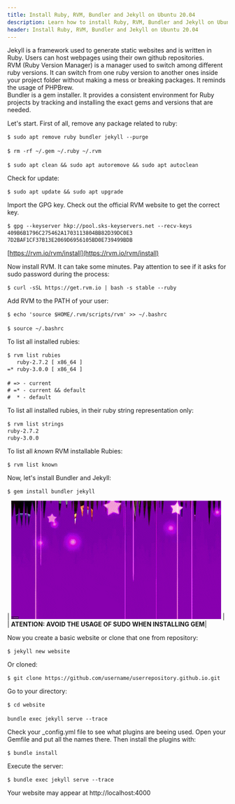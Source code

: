 ```yaml
---
title: Install Ruby, RVM, Bundler and Jekyll on Ubuntu 20.04
description: Learn how to install Ruby, RVM, Bundler and Jekyll on Ubuntu 20.04
header: Install Ruby, RVM, Bundler and Jekyll on Ubuntu 20.04
---
```


Jekyll is a framework used to generate static websites and is written in Ruby. Users can host webpages using their own github repositories.  
RVM (Ruby Version Manager) is a manager used to switch among different ruby versions. It can switch from one ruby version to another ones inside your project folder without making a mess or breaking packages. It reminds the usage of PHPBrew.  
Bundler is a gem installer. It provides a consistent environment for Ruby projects by tracking and installing the exact gems and versions that are needed.  

Let's start. First of all, remove any package related to ruby:  

~~~ console
$ sudo apt remove ruby bundler jekyll --purge

$ rm -rf ~/.gem ~/.ruby ~/.rvm

$ sudo apt clean && sudo apt autoremove && sudo apt autoclean
~~~

Check for update:  

~~~ console
$ sudo apt update && sudo apt upgrade
~~~

Import the GPG key. Check out the official RVM website to get the correct key.  

~~~ console
$ gpg --keyserver hkp://pool.sks-keyservers.net --recv-keys 409B6B1796C275462A1703113804BB82D39DC0E3 7D2BAF1CF37B13E2069D6956105BD0E739499BDB
~~~

[https://rvm.io/rvm/install](https://rvm.io/rvm/install)  

Now install RVM. It can take some minutes. Pay attention to see if it asks for sudo password during the process:  

~~~ console
$ curl -sSL https://get.rvm.io | bash -s stable --ruby
~~~

Add RVM to the PATH of your user:  

~~~ console
$ echo 'source $HOME/.rvm/scripts/rvm' >> ~/.bashrc

$ source ~/.bashrc
~~~

To list all installed rubies:  

~~~ console
$ rvm list rubies
   ruby-2.7.2 [ x86_64 ]
=* ruby-3.0.0 [ x86_64 ]

# => - current
# =* - current && default
#  * - default
~~~

To list all installed rubies, in their ruby string representation only:  

~~~ console 
$ rvm list strings
ruby-2.7.2
ruby-3.0.0
~~~

To list all *known* RVM installable Rubies:  

~~~ console
$ rvm list known
~~~

Now, let's install Bundler and Jekyll:  

~~~ console
$ gem install bundler jekyll
~~~

| ![fail](/assets/images/explosion.gif) |  |  **ATENTION: AVOID THE USAGE OF SUDO WHEN INSTALLING GEM**|

Now you create a basic website or clone that one from repository:  

~~~ console
$ jekyll new website
~~~

Or cloned:  

~~~ console
$ git clone https://github.com/username/userrepository.github.io.git
~~~

Go to your directory:  

~~~ console
$ cd website

bundle exec jekyll serve --trace
~~~

Check your _config.yml file to see what plugins are beeing used. Open your Gemfile and put all the names there. Then install the plugins with:  

~~~ console
$ bundle install
~~~

Execute the server:  

~~~ console
$ bundle exec jekyll serve --trace
~~~

Your website may appear at http://localhost:4000  













